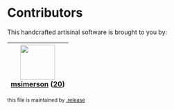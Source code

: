 # Contributors

This handcrafted artisinal software is brought to you by:

| <img height="80" src="https://avatars.githubusercontent.com/u/261635?v=4"><br><a href="https://github.com/msimerson">msimerson</a> (<a href="https://github.com/NicTool/validate/commits?author=msimerson">20</a>) |
| :----------------------------------------------------------------------------------------------------------------------------------------------------------------------------------------------------------------: |

<sub>this file is maintained by [.release](https://github.com/msimerson/.release)</sub>
